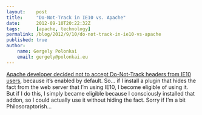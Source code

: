 ```yaml
---
layout:    post
title:     "Do-Not-Track in IE10 vs. Apache"
date:      2012-09-10T20:22:32Z
tags:      [apache, technology]
permalink: /blog/2012/9/10/do-not-track-in-ie10-vs-apache
published: true
author:
    name: Gergely Polonkai
    email: gergely@polonkai.eu
---
```


[Apache developer decided not to accept Do-Not-Track headers from IE10
users](http://arstechnica.com/security/2012/09/apache-webserver-updated-to-ignore-do-not-track-settings-in-ie-10/),
because it’s enabled by default. So… if I install a plugin that hides the
fact from the web server that I’m using IE10, I become eligible of using
it. But if I do this, I simply became eligible because I consciously installed
that addon, so I could actually use it without hiding the fact. Sorry if
I’m a bit Philosoraptorish…

